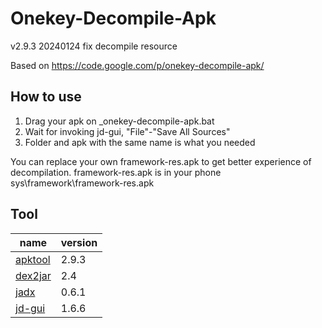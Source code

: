 Onekey-Decompile-Apk
====================
v2.9.3 20240124
fix decompile resource

Based on https://code.google.com/p/onekey-decompile-apk/

How to use
----------------------------------

1. Drag your apk on _onekey-decompile-apk.bat
2. Wait for invoking jd-gui, "File"-"Save All Sources"
3. Folder and apk with the same name is what you needed

You can replace your own framework-res.apk to get better experience of decompilation.
framework-res.apk is in your phone sys\framework\framework-res.apk

## Tool

| name                                                | version |
| --------------------------------------------------- | ------- |
| [apktool](https://github.com/iBotPeaches/Apktool)   | 2.9.3   |
| [dex2jar](https://github.com/pxb1988/dex2jar)       | 2.4     |
| [jadx](https://github.com/skylot/jadx)              | 0.6.1   |
| [jd-gui](https://github.com/java-decompiler/jd-gui) | 1.6.6   |
